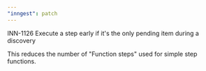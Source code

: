 ```yaml
---
"inngest": patch
---
```


INN-1126 Execute a step early if it's the only pending item during a discovery

This reduces the number of "Function steps" used for simple step functions.
